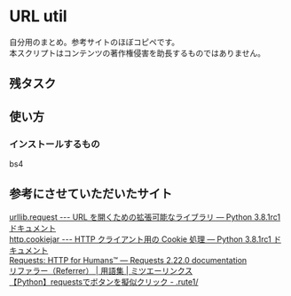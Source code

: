 # URL util

自分用のまとめ。参考サイトのほぼコピペです。</br>
本スクリプトはコンテンツの著作権侵害を助長するものではありません。</br>

## 残タスク

## 使い方

### インストールするもの
bs4</br>


## 参考にさせていただいたサイト</br>
[urllib.request --- URL を開くための拡張可能なライブラリ — Python 3.8.1rc1 ドキュメント](https://docs.python.org/ja/3/library/urllib.request.html)</br>
[http.cookiejar --- HTTP クライアント用の Cookie 処理 — Python 3.8.1rc1 ドキュメント](https://docs.python.org/ja/3/library/http.cookiejar.html)</br>
[Requests: HTTP for Humans™ — Requests 2.22.0 documentation](https://2.python-requests.org/en/latest/)</br>
[リファラー（Referrer） | 用語集 | ミツエーリンクス](https://www.mitsue.co.jp/case/glossary/l_011.html)</br>
[【Python】requestsでボタンを擬似クリック - .rute1/](https://rutei.hatenablog.com/entry/2018/11/30/205517)</br>



